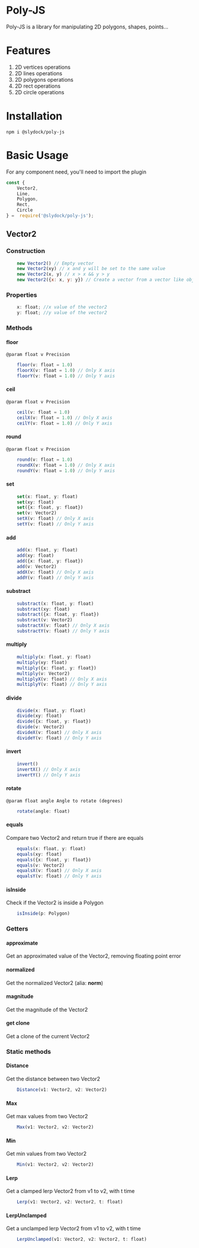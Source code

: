 # Poly-JS
Poly-JS is a library for manipulating 2D polygons, shapes, points...

# Features

1. 2D vertices operations
2. 2D lines operations
3. 2D polygons operations
4. 2D rect operations
5. 2D circle operations

# Installation
``npm i @slydock/poly-js``

# Basic Usage

For any component need, you'll need to import the plugin
```javascript
const {
	Vector2,
	Line,
	Polygon,
	Rect,
	Circle
} =  require('@slydock/poly-js');
```

## Vector2
### Construction
```javascript
	new Vector2() // Empty vector
	new Vector2(xy) // x and y will be set to the same value
	new Vector2(x, y) // x > x && y > y
	new Vector2({x: x, y: y}) // Create a vector from a vector like object
```
### Properties
```javascript
	x: float; //x value of the vector2
	y: float; //y value of the vector2
```

### Methods
#### floor
``@param float v Precision``
```typescript
	floor(v: float = 1.0)
	floorX(v: float = 1.0) // Only X axis
	floorY(v: float = 1.0) // Only Y axis
```
#### ceil
``@param float v Precision``
```typescript
	ceil(v: float = 1.0)
	ceilX(v: float = 1.0) // Only X axis
	ceilY(v: float = 1.0) // Only Y axis
```
#### round
``@param float v Precision``
```typescript
	round(v: float = 1.0)
	roundX(v: float = 1.0) // Only X axis
	roundY(v: float = 1.0) // Only Y axis
```
#### set
```typescript
	set(x: float, y: float)
	set(xy: float)
	set({x: float, y: float})
	set(v: Vector2)
	setX(v: float) // Only X axis
	setY(v: float) // Only Y axis
```
#### add
```typescript
	add(x: float, y: float)
	add(xy: float)
	add({x: float, y: float})
	add(v: Vector2)
	addX(v: float) // Only X axis
	addY(v: float) // Only Y axis
```
#### substract
```typescript
	substract(x: float, y: float)
	substract(xy: float)
	substract({x: float, y: float})
	substract(v: Vector2)
	substractX(v: float) // Only X axis
	substractY(v: float) // Only Y axis
```
#### multiply
```typescript
	multiply(x: float, y: float)
	multiply(xy: float)
	multiply({x: float, y: float})
	multiply(v: Vector2)
	multiplyX(v: float) // Only X axis
	multiplyY(v: float) // Only Y axis
```
#### divide
```typescript
	divide(x: float, y: float)
	divide(xy: float)
	divide({x: float, y: float})
	divide(v: Vector2)
	divideX(v: float) // Only X axis
	divideY(v: float) // Only Y axis
```
#### invert
```typescript
	invert()
	invertX() // Only X axis
	invertY() // Only Y axis
```
#### rotate
``@param float angle Angle to rotate (degrees)``
```typescript
	rotate(angle: float)
```
#### equals
Compare two Vector2 and return true if there are equals
```typescript
	equals(x: float, y: float)
	equals(xy: float)
	equals({x: float, y: float})
	equals(v: Vector2)
	equalsX(v: float) // Only X axis
	equalsY(v: float) // Only Y axis
```
#### isInside
Check if the Vector2 is inside a Polygon
```typescript
	isInside(p: Polygon)
```
### Getters
#### approximate
Get an approximated value of the Vector2, removing floating point error

#### normalized
Get the normalized Vector2 (alia: **norm**)

#### magnitude
Get the magnitude of the Vector2

#### get clone
Get a clone of the current Vector2

### Static methods

#### Distance
Get the distance between two Vector2
```typescript
	Distance(v1: Vector2, v2: Vector2)
```
#### Max
Get max values from two Vector2
```typescript
	Max(v1: Vector2, v2: Vector2)
```
#### Min
Get min values from two Vector2
```typescript
	Min(v1: Vector2, v2: Vector2)
```
#### Lerp
Get a clamped lerp Vector2 from v1 to v2, with t time
```typescript
	Lerp(v1: Vector2, v2: Vector2, t: float)
```
#### LerpUnclamped
Get a unclamped lerp Vector2 from v1 to v2, with t time
```typescript
	LerpUnclamped(v1: Vector2, v2: Vector2, t: float)
```
